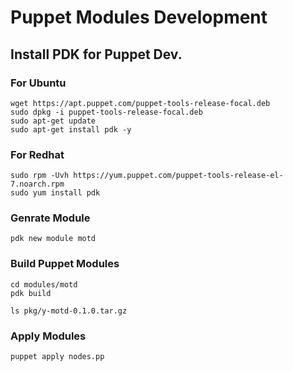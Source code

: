 # Puppet Modules Development


## Install PDK for Puppet Dev. 

### For Ubuntu  
```
wget https://apt.puppet.com/puppet-tools-release-focal.deb
sudo dpkg -i puppet-tools-release-focal.deb
sudo apt-get update
sudo apt-get install pdk -y 
```

### For Redhat 
```
sudo rpm -Uvh https://yum.puppet.com/puppet-tools-release-el-7.noarch.rpm
sudo yum install pdk
```

### Genrate Module
```
pdk new module motd
```


### Build Puppet Modules
```
cd modules/motd 
pdk build 

ls pkg/y-motd-0.1.0.tar.gz
```

### Apply Modules 
```
puppet apply nodes.pp 
```
